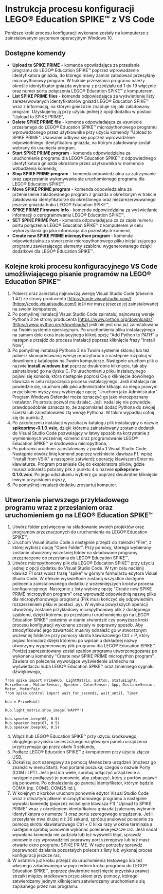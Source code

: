 # Instrukcja procesu konfiguracji LEGO® Education SPIKE™ z VS Code 

Poniższe kroki procesu konfiguracji wykonane zostały na komputerze z zainstalowanym systemem operacyjnym Windows 10.

## Dostępne komendy 

* **Upload to SPIKE PRIME** - komenda opowiadająca za przesłanie programu do LEGO® Education SPIKE™ poprzez wprowadzenie identyfikatora gniazda, do którego mamy zamiar załadować przesyłany micropythonowy program. W trakcie przesyłania programu należy określić identyfikator gniazda wybrany z przedziału od 1 do 19 włącznie oraz numer portu połączenia LEGO® Education SPIKE™ z komputerem,
* **List SPIKE PRIME files** - komenda odpowiadająca za wyświetlenie listy zarezerwowanych identyfikatorów gniazd LEGO® Education SPIKE™ wraz z informacją, na którym gnieździe znajduje się jaki załadowany program. Uzyskujemy ją przy użyciu jednej z opcji dodatku w postaci "Upload to SPIKE PRIME",
* **Delete SPIKE PRIME file** - komenda odpowiadająca za usuniecie przesłanego do LEGO® Education SPIKE™ micropythonowego programu wprowadzonego przez użytkownika przy użyciu komendy "Upload to SPIKE PRIME". Usuwanie odbywa się poprzez wprowadzenie odpowiedniego identyfikatora gniazda, na którym załadowany został wybrany do usunięcia program,
* **Start SPIKE PRIME program** - komenda odpowiedzialna za uruchomienie programu dla LEGO® Education SPIKE™ z odpowiedniego identyfikatora gniazda określone przez użytkownika w momencie wzbudzenia komendy,
* **Stop SPIKE PRIME program** - komenda odpowiedzialna za zatrzymanie oraz zaprzestanie wykonywania się uruchomionego programu dla LEGO® Education SPIKE™, 
* **Move SPIKE PRIME program** - komenda odpowiedzialna za przeniesienie załadowanego program z gniazda o określonym w trakcie załadowania identyfikatorze do określonego oraz niezarezerwowanego jeszcze gniazda hubu LEGO® Education SPIKE™, 
* **SPIKE PRIME Firmware Info** - komenda odpowiedzialna za wyświetlanie informacji o oprogramowaniu LEGO® Education SPIKE™,
* **SET SPIKE PRIME Port** - komenda odpowiadająca za za zapis numeru portu połączenia LEGO® Education SPIKE™ z komputerem w celu wykorzystania go jako informacja dla pozostałych komend, 
* **Create new SPIKE PRIME micropython program** - komenda odpowiedzialna za stworzenie micropythonowego pliku inicjalizującego programu zawierającego elementy szablonu wygenerowanego dzięki dodatkowi dla LEGO® Education SPIKE™. 

## Kolejne kroki procesu konfiguracyjnego VS Code umożliwiającego pisanie programów na LEGO® Education SPIKE™

1. Pobierz oraz zainstaluj najnowszą wersję Visual Studio Code (obecnie 1.47) ze strony producenta [https://code.visualstudio.com/](https://code.visualstudio.com/) jeśli nie masz jeszcze jej zainstalowanej na swoim komputerze,
2. Po pomyślnej instalacji Visual Studio Code zainstaluj najnowszą wersje Pythona 3 ze strony producenta [https://www.python.org/downloads/](https://www.python.org/downloads/) jeśli nie jest ona już zainstalowana na Twoim systemie operacyjnym. Po uruchomieniu pliku instalacyjnego na samym dole okna instalacyjnego kliknij opcję "Add Python to PATH" a następnie przejdź do procesu instalacji poprzez kliknięcie frazy "Install Now",
3. Po pomyślnej instalacji Pythona 3 na Twoim systemie sklonuj lub też pobierz skompresowaną wersję repozytorium a następnie rozpakuj w dowolnym z katalogów na Twoim komputerze. Następnie uruchom plik o nazwie **install.windows.bat** poprzez dwukrotnie kliknięcie, tak aby zainstalować go na dysku C. Po uruchomieniu pliku instalacyjnego pojawi się konsola, która następnie poprosi Cię o kliknięcie dowolnego klawisza w celu rozpoczęcia procesu instalacyjnego. Jeśli instalacja nie powiedzie się, uruchom plik jako administrator klikając na niego prawym przyciskiem myszy oraz wybierając opcję "Uruchom jako Administrator". Program Windows Defender może oznaczyć go jako nierozpoznany instalator. Po prostu pozwól mu działać. Jeśli nadal się nie powiedzie, prawdopodobnie oznacza to, że zapomniałeś dodać Pythona do swojej ścieżki lub zainstalowałeś złą wersję Pythona. W takim wypadku cofnij się do punktu 2,
4. Po zakończeniu instalacji wyszukaj w katalogu plik instalacyjny o nazwie **spikeprime-0.1.0.vsix**, dzięki któremu zainstalowany zostanie dodatek do Visual Studio Code pozwalający w łatwy sposób na korzystanie z wymienionych wcześniej komend oraz programowanie LEGO® Education SPIKE™ w środowisku micropythona,
5. Po pobraniu uruchom zainstalowany z punktu 1 Visual Studio Code. Następnie otwórz linię komend poprzez wciśniecie klawisza F1, wpisz "Install from VSIX" a następnie zatwierdź operację klawiszem Enter na klawiaturze. Program przeniesie Cię do eksploratora plików, gdzie musisz odnaleźć pobrany plik z punktu 4 o nazwie **spikeprime-0.1.0.vsix**. Po jego odszukaniu wybierz go poprzez dwukrotne kliknięcie lewym przyciskiem myszy,
6. Po pomyślnej instalacji dodatku zrestartuj komputer.

## Utworzenie pierwszego przykładowego programu wraz z przesłaniem oraz uruchomieniem go na LEGO® Education SPIKE™

1. Utwórz folder poświęcony na składowanie swoich projektów oraz programów przeznaczonych do uruchomienia na LEGO® Education SPIKE™,
2. Uruchom Visual Studio Code a następnie przejdź do zakładki "File", z której wybierz opcję "Open Folder". Przy pomocy, którego wybierany zostanie utworzony wcześniej folder na składowane programy przeznaczone do przesłania do LEGO® Education SPIKE™,
3. Utwórz micropythonowy plik dla LEGO® Education SPIKE™ przy użyciu jednej z opcji dodatku do Visual Studio Code. W tym celu naciśnij klawisz F1 oraz wpisz frazę "spike" w górnym formularzu edytora Visual Studio Code. W efekcie wyświetlone zostaną wszystkie dostępne polecenia zainstalowanego dodatku z wcześniejszych kroków procesu konfiguracyjnego. Następnie z listy wybierz opcję "Create new SPIKE PRIME micropython program" oraz wprowadź odpowiednią nazwę pliku dla micropythonowego programu (Plik musi kończyć się odpowiednim rozszerzeniem pliku w postaci .py). W wyniku powyższych operacji utworzony zostanie przykładowy micropythonowy plik z dostępnego szablonu, dzięki któremu po przesłaniu i uruchomieniu go na LEGO® Education SPIKE™ jesteśmy w stanie stwierdzić czy powyższe kroki procesu konfiguracji wykonane zostały w poprawny sposób. Aby zmodyfikować jego zawartość musimy odnaleźć go w stworzonym wcześniej folderze przy pomocy skrótu klawiszowego Ctrl + P, który pojawi formularz dzięki któremu po wpisaniu dokładnej nazwy otworzymy wygenerowany plik programu dla LEGO® Education SPIKE™. Poniżej zaprezentowany został szablon programu utworzonegozaraz po wykonaniu komendy "Create new SPIKE PRIME micropython program". Zawiera on polecenia wywołujące wyświetlenie uśmiechu na wyświetlaczu huba LEGO® Education SPIKE™ oraz zmiennego sygnału dźwiękowego,

```
from spike import PrimeHub, LightMatrix, Button, StatusLight, ForceSensor, MotionSensor, Speaker, ColorSensor, App, DistanceSensor, Motor, MotorPair
from spike.control import wait_for_seconds, wait_until, Timer

hub = PrimeHub()

hub.light_matrix.show_image('HAPPY')

hub.speaker.beep(60, 0.5)
hub.speaker.beep(67, 0.5)
hub.speaker.beep(60, 0.5)

```
4. Włącz hub LEGO® Education SPIKE™ przy użyciu środkowego, okrągłego przycisku umieszczoego na głównym panelu urządzenia przytrzymując go przez około 3 sekundy,
5. Podłącz LEGO® Education SPIKE™ z komputerem przy użyciu złącza USB,
6. Zlokalizuj port szeregowy za pomocą Menedżera urządzeń (możesz go znaleźć w menu Start). Pod portami poszukaj czegoś o nazwie Porty (COM i LPT). Jeśli jest ich wiele, spróbuj odłączyć urządzenie a następnie podłączyć je ponownie, aby zobaczyć, który z portów pojawił się ponownie. Po odnalezieniu go zanotuj identyfikator, którym będzie COMX (np. COM3, COM25 itd.),
7. W kolejnym z korków uruchom ponownie edytor Visual Studio Code wraz z otwartym plikiem micropythonowego programu a następnie wywołaj komendę (poprzez wciśnięcie klawisza F1) "Upload to SPIKE PRIME" wraz z określeniem identyfikatora gniazda (zalecamy wybranie identyfikatora o numerze 1) oraz portu szeregowego urządzenia. Jeśli przesyłanie trwa dłużej niż 30 sekund, spróbuj anulować polecenie za pomocą skrótu klawiaturowego Ctrl + C kilka razy w oknie terminala a następnie spróbuj ponownie wykonać polecenie jeszcze raz. Jeśli nadal wywołana komenda nie zadziała lub też wyświetli błąd, sprawdź ponownie czy wprowadziłeś poprawny port szeregowy lub też masz otwarte okno programu SPIKE PRIME.
W razie potrzeby sprawdź poprawność działania pozostałych poleceń z listy lub wykonaj proces konfiguracji jeszcze raz,
8. W ostatnim już kroku przejdź do uruchomienia testowego lub też własnego załadowanego w poprzednim kroku programu do LEGO® Education SPIKE™, poprzez dwukrotne naciśnięcie przycisku prawej strzałki między środkowym przyciskiem przy pomocy, którego zatwierdzamy jednym kliknięciem zatwierdzamy uruchomienie się zapisanego przez nas programu.
